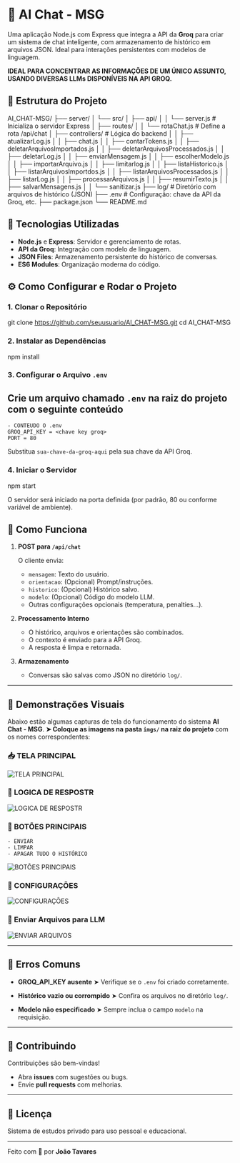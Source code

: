 # 🧠 AI Chat - MSG

Uma aplicação Node.js com Express que integra a API da **Groq** para criar um sistema de chat inteligente, com armazenamento de histórico em arquivos JSON. Ideal para interações persistentes com modelos de linguagem.

**IDEAL PARA CONCENTRAR AS INFORMAÇÕES DE UM ÚNICO ASSUNTO, USANDO DIVERSAS LLMs DISPONÍVEIS NA API GROQ.**

## 📁 Estrutura do Projeto

AI\_CHAT-MSG/
├── server/
│   └── src/
│       ├── api/
│       │   └── server.js              # Inicializa o servidor Express
│       ├── routes/
│       │   └── rotaChat.js            # Define a rota /api/chat
│       ├── controllers/               # Lógica do backend
│       │   ├── atualizarLog.js
│       │   ├── chat.js
│       │   ├── contarTokens.js
│       │   ├── deletarArquivosImportados.js
│       │   ├── deletarArquivosProcessados.js
│       │   ├── deletarLog.js
│       │   ├── enviarMensagem.js
│       │   ├── escolherModelo.js
│       │   ├── importarArquivo.js
│       │   ├── limitarlog.js
│       │   ├── listaHistorico.js
│       │   ├── listarArquivosImportdos.js
│       │   ├── listarArquivosProcessados.js
│       │   ├── listarLog.js
│       │   ├── processarArquivos.js
│       │   ├── resumirTexto.js
│       │   ├── salvarMensagens.js
│       │   └── sanitizar.js
├── log/                              # Diretório com arquivos de histórico (JSON)
├── .env                              # Configuração: chave da API da Groq, etc.
├── package.json
└── README.md

## 🚀 Tecnologias Utilizadas

- **Node.js** e **Express**: Servidor e gerenciamento de rotas.
- **API da Groq**: Integração com modelo de linguagem.
- **JSON Files**: Armazenamento persistente do histórico de conversas.
- **ES6 Modules**: Organização moderna do código.

## ⚙️ Como Configurar e Rodar o Projeto

### 1. Clonar o Repositório

git clone <https://github.com/seuusuario/AI_CHAT-MSG.git>
cd AI_CHAT-MSG

### 2. Instalar as Dependências

npm install

### 3. Configurar o Arquivo `.env`

## Crie um arquivo chamado `.env` na raiz do projeto com o seguinte conteúdo

    - CONTEUDO O .env
    GROQ_API_KEY = <chave key groq>
    PORT = 80
Substitua `sua-chave-da-groq-aqui` pela sua chave da API Groq.

### 4. Iniciar o Servidor
  
  npm start

O servidor será iniciado na porta definida (por padrão, 80 ou conforme variável de ambiente).

## 💬 Como Funciona

1. **POST para `/api/chat`**

   O cliente envia:

   - `mensagem`: Texto do usuário.
   - `orientacao`: (Opcional) Prompt/instruções.
   - `historico`: (Opcional) Histórico salvo.
   - `modelo`: (Opcional) Código do modelo LLM.
   - Outras configurações opcionais (temperatura, penalties...).

2. **Processamento Interno**

   - O histórico, arquivos e orientações são combinados.
   - O contexto é enviado para a API Groq.
   - A resposta é limpa e retornada.

3. **Armazenamento**

   - Conversas são salvas como JSON no diretório `log/`.

---

## 📸 Demonstrações Visuais

Abaixo estão algumas capturas de tela do funcionamento do sistema **AI Chat - MSG**.
**➤ Coloque as imagens na pasta `imgs/` na raiz do projeto** com os nomes correspondentes:

### 📥 TELA PRINCIPAL

![TELA PRINCIPAL](./imgs/index.png)

### 🧠 LOGICA DE RESPOSTR

![LOGICA DE RESPOSTR](./imgs/logicaDeResposta.png)

### 🧾 BOTÕES PRINCIPAIS

    - ENVIAR
    - LIMPAR
    - APAGAR TUDO O HISTÓRICO

![BOTÕES PRINCIPAIS](./imgs/btnsAcaoPrincipal.png)

### 📂 CONFIGURAÇÕES

![CONFIGURAÇÕES](./imgs/configuracoes.png)

### 🧹 Enviar Arquivos para LLM

![ENVIAR ARQUIVOS](./imgs/arquivos.png)

---

## 🐞 Erros Comuns

- **GROQ\_API\_KEY ausente**
  ➤ Verifique se o `.env` foi criado corretamente.

- **Histórico vazio ou corrompido**
  ➤ Confira os arquivos no diretório `log/`.

- **Modelo não especificado**
  ➤ Sempre inclua o campo `modelo` na requisição.

---

## 🤝 Contribuindo

Contribuições são bem-vindas!

- Abra **issues** com sugestões ou bugs.
- Envie **pull requests** com melhorias.

---

## 📄 Licença

Sistema de estudos privado para uso pessoal e educacional.

---

Feito com 💬 por **João Tavares**
